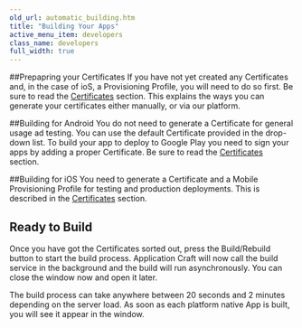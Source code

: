 ```yaml
---
old_url: automatic_building.htm
title: "Building Your Apps"
active_menu_item: developers
class_name: developers
full_width: true
---
```


##Prepapring your Certificates
If you have not yet created any Certificates and, in the case of ioS, a Provisioning Profile, you will need to do so first. Be sure to read the [Certificates](/developers/documentation/ac-mobile-build-phonegap/certificates/) section. This explains the ways you can generate your certificates either manually, or via our platform.

##Building for Android
You do not need to generate a Certificate for general usage ad testing. You can use the default Certificate provided in the drop-down list. To build your app to deploy to Google Play you need to sign your apps by adding a proper Certificate. Be sure to read the [Certificates](/developers/documentation/ac-mobile-build-phonegap/certificates/) section.

##Building for iOS
You need to generate a Certificate and a Mobile Provisioning Profile for testing and production deployments. This is described in the [Certificates](/developers/documentation/ac-mobile-build-phonegap/certificates/) section. 


## Ready to Build
Once you have got the Certificates sorted out, press the Build/Rebuild button to start the build process. Application Craft will now call the build service in the background and the build will run asynchronously. You can close the window now and open it later.

The build process can take anywhere between 20 seconds and 2 minutes depending on the server load. As soon as each platform native App is built, you will see it appear in the window.

